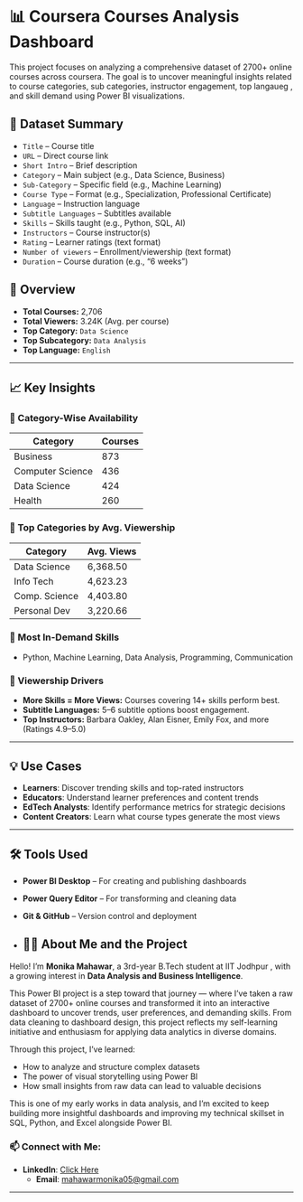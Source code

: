 # 📊 Coursera Courses Analysis Dashboard

 This project focuses on analyzing a comprehensive dataset of 2700+ online courses across coursera. The goal is to uncover meaningful insights related to course categories, sub categories, instructor engagement, top langaueg , and skill demand using Power BI visualizations.

 ## 🧾 Dataset Summary
- `Title` – Course title  
- `URL` – Direct course link  
- `Short Intro` – Brief description  
- `Category` – Main subject (e.g., Data Science, Business)  
- `Sub-Category` – Specific field (e.g., Machine Learning)  
- `Course Type` – Format (e.g., Specialization, Professional Certificate)  
- `Language` – Instruction language  
- `Subtitle Languages` – Subtitles available  
- `Skills` – Skills taught (e.g., Python, SQL, AI)  
- `Instructors` – Course instructor(s)  
- `Rating` – Learner ratings (text format)  
- `Number of viewers` – Enrollment/viewership (text format)  
- `Duration` – Course duration (e.g., “6 weeks”)  

## 📌 Overview

- **Total Courses:** 2,706  
- **Total Viewers:** 3.24K (Avg. per course)  
- **Top Category:** `Data Science`  
- **Top Subcategory:** `Data Analysis`  
- **Top Language:** `English`

---

## 📈 Key Insights

### 🔹 Category-Wise Availability
| Category | Courses |
|----------|---------|
| Business | 873     |
| Computer Science | 436 |
| Data Science | 424  |
| Health | 260       |

### 🔹 Top Categories by Avg. Viewership
| Category | Avg. Views |
|----------|-------------|
| Data Science | 6,368.50 |
| Info Tech | 4,623.23 |
| Comp. Science | 4,403.80 |
| Personal Dev | 3,220.66 |

### 🔹 Most In-Demand Skills
- Python, Machine Learning, Data Analysis, Programming, Communication

### 🔹 Viewership Drivers
- **More Skills = More Views:** Courses covering 14+ skills perform best.
- **Subtitle Languages:** 5–6 subtitle options boost engagement.
- **Top Instructors:** Barbara Oakley, Alan Eisner, Emily Fox, and more (Ratings 4.9–5.0)

---

## 💡 Use Cases

- **Learners**: Discover trending skills and top-rated instructors  
- **Educators**: Understand learner preferences and content trends  
- **EdTech Analysts**: Identify performance metrics for strategic decisions  
- **Content Creators**: Learn what course types generate the most views

---

## 🛠️ Tools Used

 
- **Power BI Desktop** – For creating and publishing dashboards  
- **Power Query Editor** – For transforming and cleaning data
- **Git & GitHub** – Version control and deployment

- ## 👩‍💼 About Me and the Project

Hello! I’m **Monika Mahawar**, a 3rd-year B.Tech student at IIT Jodhpur , with a growing interest in **Data Analysis and Business Intelligence**.  

This Power BI project is a step toward that journey — where I’ve taken a raw dataset of 2700+ online courses and transformed it into an interactive dashboard to uncover trends, user preferences, and demanding skills. From data cleaning to dashboard design, this project reflects my self-learning initiative and enthusiasm for applying data analytics in diverse domains.

Through this project, I’ve learned:
- How to analyze and structure complex datasets
- The power of visual storytelling using Power BI
- How small insights from raw data can lead to valuable decisions

This is one of my early works in data analysis, and I’m excited to keep building more insightful dashboards and improving my technical skillset in SQL, Python, and Excel alongside Power BI.


### 📫 Connect with Me:
- **LinkedIn**: [Click Here](http://www.linkedin.com/in/monika-mahawar-561653313)
  - **Email**: [mahawarmonika05@gmail.com](mailto:mahawarmonika05@gmail.com)
---

 
